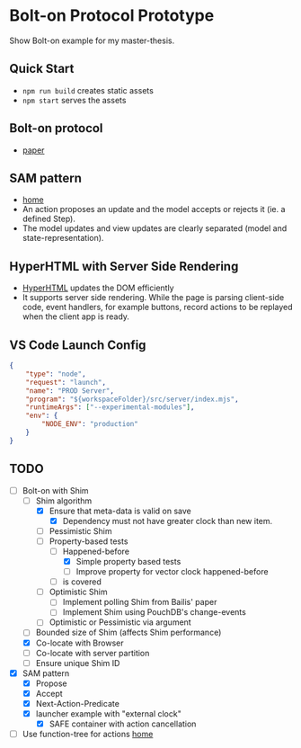 # Bolt-on Protocol Prototype

Show Bolt-on example for my master-thesis.

## Quick Start

*   `npm run build` creates static assets
*   `npm start` serves the assets

## Bolt-on protocol

*   [paper](http://www.bailis.org/papers/bolton-sigmod2013.pdf)

## SAM pattern

*   [home](http://sam.js.org/)
*   An action proposes an update and the model accepts or rejects it (ie. a
    defined Step).
*   The model updates and view updates are clearly separated (model and
    state-representation).

## HyperHTML with Server Side Rendering

*   [HyperHTML](https://viperhtml.js.org/) updates the DOM efficiently
*   It supports server side rendering. While the page is parsing client-side code, event handlers, for example buttons, record actions to be replayed when the client app is ready.

## VS Code Launch Config

```json
{
    "type": "node",
    "request": "launch",
    "name": "PROD Server",
    "program": "${workspaceFolder}/src/server/index.mjs",
    "runtimeArgs": ["--experimental-modules"],
    "env": {
        "NODE_ENV": "production"
    }
}
```

## TODO

*   [ ] Bolt-on with Shim
    *   [ ] Shim algorithm
        *   [x] Ensure that meta-data is valid on save
            *   [x] Dependency must not have greater clock than new item.
        *   [ ] Pessimistic Shim
        *   [ ] Property-based tests
            *   [ ] Happened-before
                *   [x] Simple property based tests
                *   [ ] Improve property for vector clock happened-before
            *   [ ] is covered
        *   [ ] Optimistic Shim
            *   [ ] Implement polling Shim from Bailis' paper
            *   [ ] Implement Shim using PouchDB's change-events
        *   [ ] Optimistic or Pessimistic via argument
    *   [ ] Bounded size of Shim (affects Shim performance)
    *   [x] Co-locate with Browser
    *   [ ] Co-locate with server partition
    *   [ ] Ensure unique Shim ID
*   [x] SAM pattern
    *   [x] Propose
    *   [x] Accept
    *   [x] Next-Action-Predicate
    *   [x] launcher example with "external clock"
        *   [x] SAFE container with action cancellation
*   [ ] Use function-tree for actions
        [home](https://github.com/cerebral/cerebral/tree/next/packages/node_modules/function-tree)
